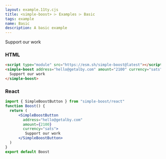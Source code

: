 ```yaml
---
layout: example.11ty.cjs
title: <simple-boost> ⌲ Examples ⌲ Basic
tags: example
name: Basic
description: A basic example
---
```


<simple-boost address="hello@getalby.com" amount="2100" currency="sats">
  Support our work
</simple-boost>

<h3>HTML</h3>

```html
<script type="module" src="https://esm.sh/simple-boost@latest"></script>
<simple-boost address="hello@getalby.com" amount="2100" currency="sats">
  Support our work
</simple-boost>
```

<h3>React</h3>

```jsx
import { SimpleBoostButton } from "simple-boost/react"
function Boost() {
  return (
      <SimpleBoostButton
        address="hello@getalby.com"
        amount={2100}
        currency="sats">
         Support our work 
      </SimpleBoostButton>
  )
}
export default Boost
```
